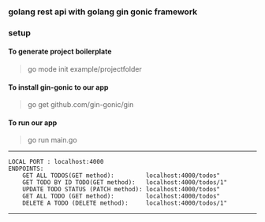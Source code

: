 ### golang rest api with golang gin gonic framework

### setup

 ####  To generate project boilerplate
 
> go mode init example/projectfolder

 ####  To install gin-gonic to our app

> go get github.com/gin-gonic/gin

 ####  To run our app

> go run main.go


---------------
	LOCAL PORT : localhost:4000
    ENDPOINTS:
        GET ALL TODOS(GET method):         localhost:4000/todos"
        GET TODO BY ID TODO(GET method):   localhost:4000/todos/1"
        UPDATE TODO STATUS (PATCH method): localhost:4000/todos"
        GET ALL TODO (GET method):         localhost:4000/todos"
        DELETE A TODO (DELETE method):     localhost:4000/todos/1"

---------------